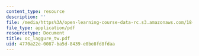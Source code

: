 ```yaml
---
content_type: resource
description: ''
file: /media/https%3A/open-learning-course-data-rc.s3.amazonaws.com/18-996-random-matrix-theory-and-its-applications-spring-2004/4770a22e0087ba5d8439e0be8fd8fdaa_oc_laggure_tw.pdf
file_type: application/pdf
resourcetype: Document
title: oc_laggure_tw.pdf
uid: 4770a22e-0087-ba5d-8439-e0be8fd8fdaa
---
```

